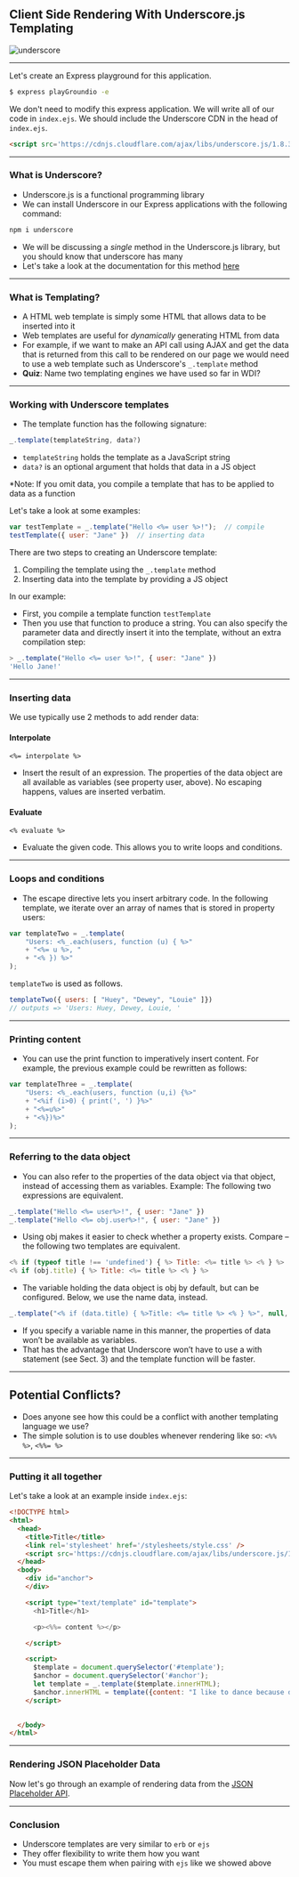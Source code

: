 ## Client Side Rendering With Underscore.js Templating

![underscore](https://cdn-images-1.medium.com/max/624/1*6NkpTUi00kskQdCx-ZRvvA.png)

---

Let's create an Express playground for this application.

```bash
$ express playGroundio -e 
```

We don't need to modify this express application. We will write all of our code in `index.ejs`. We should include the Underscore CDN in the head of `index.ejs`.

```html
<script src='https://cdnjs.cloudflare.com/ajax/libs/underscore.js/1.8.3/underscore-min.js'></script>
```

---

### What is Underscore?

* Underscore.js is a functional programming library
* We can install Underscore in our Express applications with the following command: 

```js
npm i underscore
```

* We will be discussing a *single* method in the Underscore.js library, but you should know that underscore has many
* Let's take a look at the documentation for this method [here](http://underscorejs.org/#template)

---

### What is Templating?

* A HTML web template is simply some HTML that allows data to be inserted into it
* Web templates are useful for *dynamically* generating HTML from data 
* For example, if we want to make an API call using AJAX and get the data that is returned from this call to be rendered on our page we would need to use a web template such as Underscore's `_.template` method
* **Quiz**: Name two templating engines we have used so far in WDI?

---

### Working with Underscore templates

* The template function has the following signature:

```js
_.template(templateString, data?)
```

* `templateString` holds the template as a JavaScript string 
* `data?` is an optional argument that holds that data in a JS object 

*Note: If you omit data, you compile a template that has to be applied to data as a function

Let's take a look at some examples:

```javascript
var testTemplate = _.template("Hello <%= user %>!");  // compile
testTemplate({ user: "Jane" })  // inserting data
```

There are two steps to creating an Underscore template: 

1. Compiling the template using the `_.template` method
2. Inserting data into the template by providing a JS object

In our example: 

* First, you compile a template function `testTemplate`
* Then you use that function to produce a string. You can also specify the parameter data and directly insert it into the template, without an extra compilation step:

```javascript
> _.template("Hello <%= user %>!", { user: "Jane" })
'Hello Jane!'
```

---

### Inserting data

We use typically use 2 methods to add render data: 

#### Interpolate 

`<%= interpolate %>`

* Insert the result of an expression. The properties of the data object are all available as variables (see property user, above). No escaping happens, values are inserted verbatim.

#### Evaluate 

`<% evaluate %>`

* Evaluate the given code. This allows you to write loops and conditions.

---

### Loops and conditions

* The escape directive lets you insert arbitrary code. In the following template, we iterate over an array of names that is stored in property users:

```javascript
var templateTwo = _.template(
    "Users: <%_.each(users, function (u) { %>"
    + "<%= u %>, "
    + "<% }) %>"
);
```

`templateTwo` is used as follows.

```javascript
templateTwo({ users: [ "Huey", "Dewey", "Louie" ]})
// outputs => 'Users: Huey, Dewey, Louie, '
```

---

### Printing content

* You can use the print function to imperatively insert content. For example, the previous example could be rewritten as follows:

```javascript
var templateThree = _.template(
    "Users: <%_.each(users, function (u,i) {%>"
    + "<%if (i>0) { print(', ') }%>"
    + "<%=u%>"
    + "<%})%>"
);
```

---

### Referring to the data object

* You can also refer to the properties of the data object via that object, instead of accessing them as variables. Example: The following two expressions are equivalent.

```javascript
_.template("Hello <%= user%>!", { user: "Jane" })
_.template("Hello <%= obj.user%>!", { user: "Jane" })
```

* Using obj makes it easier to check whether a property exists. Compare – the following two templates are equivalent.

```javascript
<% if (typeof title !== 'undefined') { %> Title: <%= title %> <% } %>
<% if (obj.title) { %> Title: <%= title %> <% } %>
```

- The variable holding the data object is obj by default, but can be configured. Below, we use the name data, instead.

```javascript
_.template("<% if (data.title) { %>Title: <%= title %> <% } %>", null, { variable: "data" });
```

* If you specify a variable name in this manner, the properties of data won’t be available as variables.
* That has the advantage that Underscore won’t have to use a with statement (see Sect. 3) and the template function will be faster.

---

## Potential Conflicts?

* Does anyone see how this could be a conflict with another templating language we use?
* The simple solution is to use doubles whenever rendering like so:
`<%% %>`, `<%%= %>`

---

### Putting it all together

Let's take a look at an example inside `index.ejs`: 

```html
<!DOCTYPE html>
<html>
  <head>
    <title>Title</title>
    <link rel='stylesheet' href='/stylesheets/style.css' />
    <script src='https://cdnjs.cloudflare.com/ajax/libs/underscore.js/1.8.3/underscore-min.js'></script>
  </head>
  <body>
    <div id="anchor">
    </div>

    <script type="text/template" id="template">
      <h1>Title</h1>

      <p><%%= content %></p>

    </script>

    <script>
      $template = document.querySelector('#template');
      $anchor = document.querySelector('#anchor');
      let template = _.template($template.innerHTML);
      $anchor.innerHTML = template({content: "I like to dance because dancing is so much fun!!!!"});
    </script>

    
  </body>
</html>
```

---

### Rendering JSON Placeholder Data 

Now let's go through an example of rendering data from the [JSON Placeholder API](https://jsonplaceholder.typicode.com/).

---

### Conclusion

- Underscore templates are very similar to `erb` or `ejs`
- They offer flexibility to write them how you want
- You must escape them when pairing with `ejs` like we showed above